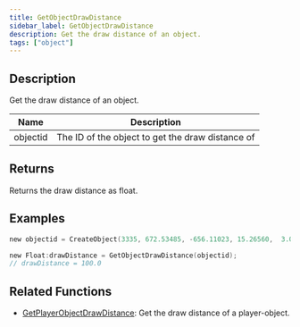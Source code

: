 ```yaml
---
title: GetObjectDrawDistance
sidebar_label: GetObjectDrawDistance
description: Get the draw distance of an object.
tags: ["object"]
---
```


<VersionWarn version='omp v1.1.0.2612' />

## Description

Get the draw distance of an object.

| Name     | Description                                      |
|----------|--------------------------------------------------|
| objectid | The ID of the object to get the draw distance of |

## Returns

Returns the draw distance as float.

## Examples

```c
new objectid = CreateObject(3335, 672.53485, -656.11023, 15.26560,  3.00000, 0.00000, 0.00000,  100.0);

new Float:drawDistance = GetObjectDrawDistance(objectid);
// drawDistance = 100.0
```

## Related Functions

- [GetPlayerObjectDrawDistance](GetPlayerObjectDrawDistance): Get the draw distance of a player-object.

